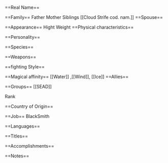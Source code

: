 ==Real Name==

==Family==
Father 
Mother
Siblings
[[Cloud Strife cod. nam.]]
==Spouse==

==Appearance==
Hight
Weight
==Physical characteristics==

==Personality==

==Species==

==Weapons==

==fighting Style==

==Magical affinity==
[[Water]] ,[[Wind]], [[Ice]] 
==Allies==

==Groups==
[[SEAD]]

Rank

==Country of Origin==

==Job==
BlackSmith

==Languages==

==Titles==

==Accomplishments==

==Notes==